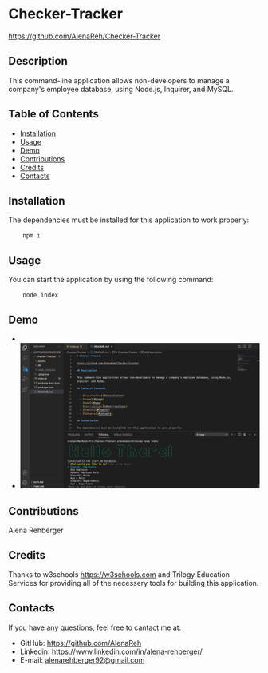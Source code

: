 # Checker-Tracker

https://github.com/AlenaReh/Checker-Tracker

## Description 

This command-line application allows non-developers to manage a company's employee database, using Node.js, Inquirer, and MySQL.

## Table of Contents

  - [Installation](#Installation)
  - [Usage](#Usage)
  - [Demo](#Demo)
  - [Contributions](#Contributions)
  - [Credits](#Credits)
  - [Contacts](#Contacts)
  
## Installation 

The dependencies must be installed for this application to work properly: 

        npm i

## Usage

You can start the application by using the following command:

        node index


## Demo 

  * 
  * ![demo_still](assets/demo.png)


## Contributions
Alena Rehberger

## Credits
Thanks to w3schools https://w3schools.com and Trilogy Education Services for providing all of the necessery tools for building this application.

## Contacts
If you have any questions, feel free to cantact me at: 
  * GitHub: https://github.com/AlenaReh
  * Linkedin: https://www.linkedin.com/in/alena-rehberger/
  * E-mail: alenarehberger92@gmail.com